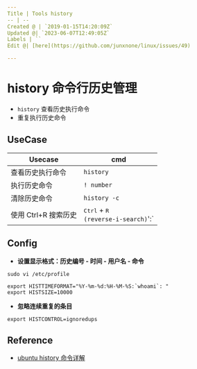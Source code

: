 ```yaml
---
Title | Tools history
-- | --
Created @ | `2019-01-15T14:20:09Z`
Updated @| `2023-06-07T12:49:05Z`
Labels | ``
Edit @| [here](https://github.com/junxnone/linux/issues/49)

---
```

# history 命令行历史管理
- `history` 查看历史执行命令
- 重复执行历史命令

## UseCase 

Usecase | cmd
-- | --
查看历史执行命令 | `history`
执行历史命令 | `! number`
清除历史命令 | `history -c`
使用 Ctrl+R 搜索历史 | <kbd>Ctrl</kbd> + <kbd>R</kbd><br>`(reverse-i-search)`':`

## Config

- **设置显示格式：历史编号 - 时间 - 用户名 - 命令**

```
sudo vi /etc/profile
```
```
export HISTTIMEFORMAT="%Y-%m-%d:%H-%M-%S:`whoami`: "
export HISTSIZE=10000
```


- **忽略连续重复的条目**
```
export HISTCONTROL=ignoredups
```

## Reference
- [ubuntu history 命令详解](https://blog.csdn.net/sdfgh2046/article/details/5376086)
